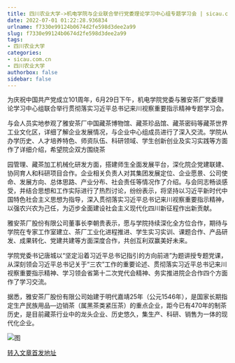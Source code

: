 ```yaml
---
title: 四川农业大学->机电学院与企业联合举行党委理论学习中心组专题学习会 | sicau.com.cn
date: 2022-07-01 01:22:28.936834
urlname: f7330e99124b0674d2fe598d3dee2a99
slug: f7330e99124b0674d2fe598d3dee2a99
tags: 
- 四川农业大学
categories:
- sicau.com.cn
- 四川农业大学
authorbox: false
sidebar: false
---
```

为庆祝中国共产党成立101周年，6月29日下午，机电学院党委与雅安茶厂党委理论学习中心组联合举行贯彻落实习近平总书记来川视察重要指示精神专题学习会。

与会人员实地参观了雅安茶厂中国藏茶博物馆、藏茶珍品馆、藏茶密码等藏茶世界工业文化区，详细了解企业发展情况，与企业中心组成员进行了深入交流。学院从办学历史、人才培养特色、师资队伍、科研领域、学生创新创业及实习实践等方面作了详细介绍，希望院企双方围绕茶
<!--more-->
园管理、藏茶加工机械化研发方面，搭建师生全面发展平台，深化院企党建联建、协同育人和科研项目合作。企业相关负责人对其集团发展定位、企业愿景、公司使命、发展方向、总体思路、产业分布、社会责任等情况作了介绍。与会同志畅谈感受，并结合思想和工作实际进行了热烈讨论，纷纷表示，将坚持以习近平新时代中国特色社会主义思想为指导，深入贯彻落实习近平总书记来川视察重要指示精神，以强农兴农为己任，为迈步全面建设社会主义现代化四川新征程作出新贡献。

雅安茶厂股份有限公司董事长李朝贵表示，愿与学院持续深化全方位合作，期待与学院在专家工作室建立、茶厂工业化进程推进、学生实习实训、课题合作、产品研发、成果转化、党建共建等方面深度合作，共创互利双赢美好未来。

学院党委书记唐城以“坚定沿着习近平总书记指引的方向前进”为题讲授专题党课，从深刻领会习近平总书记关于“三农”工作的重要论述、贯彻落实习近平总书记来川视察重要指示精神、学习领会省第十二次党代会精神、务实推进院企合作四个方面作了学习交流。

据悉，雅安茶厂股份有限公司始建于明代嘉靖25年（公元1546年），是国家长期指定生产民族用品—边销茶（属黑茶类紧压茶）的重点企业，距今已有470年的制茶历史，是目前藏茶行业中的龙头企业、历史悠久，集生产、科研、销售为一体的现代化企业。

![图](https://news.sicau.edu.cn/__local/3/80/86/13C7CCEB47298C59F613C837962_F5DEDEB6_15291.jpg)

[转入文章首发地址](https://news.sicau.edu.cn/info/1078/68641.htm)